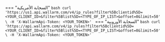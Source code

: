 === "السحابة الأمريكية"
    ```bash
    curl 'https://us1.api.wallarm.com/v4/ip_rules?filter%5Bclientid%5D=<YOUR_CLIENT_ID>&filter%5Blist%5D=<TYPE_OF_IP_LIST>&offset=0&limit=50' \
          -H 'X-WallarmApi-Token: <YOUR_TOKEN>'
    ```
=== "السحابة الأوروبية"
    ```bash
    curl 'https://api.wallarm.com/v4/ip_rules?filter%5Bclientid%5D=<YOUR_CLIENT_ID>&filter%5Blist%5D=<TYPE_OF_IP_LIST>&offset=0&limit=50' \
          -H 'X-WallarmApi-Token: <YOUR_TOKEN>'
    ```